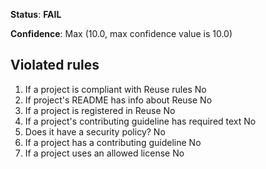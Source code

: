 **Status**: **FAIL**

**Confidence**: Max (10.0, max confidence value is 10.0)

## Violated rules

1.  If a project is compliant with Reuse rules No
1.  If project's README has info about Reuse No
1.  If a project is registered in Reuse No
1.  If a project's contributing guideline has required text No
1.  Does it have a security policy? No
1.  If a project has a contributing guideline No
1.  If a project uses an allowed license No
